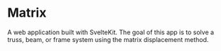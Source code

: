 # Matrix

A web application built with SvelteKit. The goal of this app is to solve a truss, beam, or frame system using the matrix displacement method.
